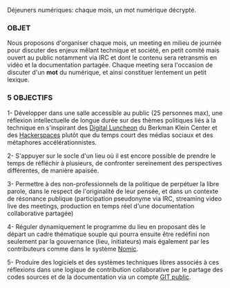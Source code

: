 Déjeuners numériques: chaque mois, un mot numérique décrypté.

### OBJET

Nous proposons d'organiser chaque mois, un meeting en milieu de journée pour discuter des enjeux mêlant technique et société, en petit comité mais ouvert au public notamment via IRC et dont le contenu sera retransmis en vidéo et la documentation partagée. Chaque meeting sera l'occasion de discuter d'un **mot** du numérique, et ainsi constituer lentement un petit lexique.

### 5 OBJECTIFS

1- Développer dans une salle accessible au public (25 personnes max), une réflexion intellectuelle de longue durée sur des thèmes politiques liés à la technique en s'inspirant des [Digital Luncheon](https://cyber.harvard.edu/events/luncheon) du Berkman Klein Center et des [Hackerspaces](https://wiki.hackerspaces.org/Hackerspaces) plutôt que du temps court des médias sociaux et des métaphores accélérationnistes.

2- S'appuyer sur le socle d'un lieu où il est encore possible de prendre le temps de réfléchir à plusieurs, de confronter sereinement des perspectives différentes, de manière apaisée.

3- Permettre à des non-professionnels de la politique de perpétuer la libre parole, dans le respect de l'originalité de leur pensée, et dans un contexte de résonance publique (participation pseudonyme via IRC, streaming video live des meetings, production en temps réel d'une documentation collaborative partagée)

4- Réguler dynamiquement le programme du lieu en proposant dès le départ un cadre thématique souple qui pourra ensuite être redéfini non seulement par la gouvernance (lieu, initiateurs) mais également par les contributeurs comme dans le système [Nomic](http://fr.wikipedia.org/wiki/Nomic).

5- Produire des logiciels et des systèmes techniques libres associés à ces réflexions dans une logique de contribution collaborative par le partage des codes sources et de la documentation via un compte [GIT public](https://dejnum.github.io/).
